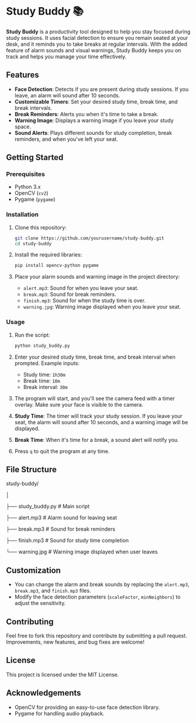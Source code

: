 # Study Buddy 📚

**Study Buddy** is a productivity tool designed to help you stay focused during study sessions. It uses facial detection to ensure you remain seated at your desk, and it reminds you to take breaks at regular intervals. With the added feature of alarm sounds and visual warnings, Study Buddy keeps you on track and helps you manage your time effectively.

## Features
- **Face Detection**: Detects if you are present during study sessions. If you leave, an alarm will sound after 10 seconds.
- **Customizable Timers**: Set your desired study time, break time, and break intervals.
- **Break Reminders**: Alerts you when it's time to take a break.
- **Warning Image**: Displays a warning image if you leave your study space.
- **Sound Alerts**: Plays different sounds for study completion, break reminders, and when you've left your seat.

## Getting Started

### Prerequisites
- Python 3.x
- OpenCV (`cv2`)
- Pygame (`pygame`)

### Installation
1. Clone this repository:
    ```bash
    git clone https://github.com/yourusername/study-buddy.git
    cd study-buddy
    ```

2. Install the required libraries:
    ```bash
    pip install opencv-python pygame
    ```

3. Place your alarm sounds and warning image in the project directory:
    - `alert.mp3`: Sound for when you leave your seat.
    - `break.mp3`: Sound for break reminders.
    - `finish.mp3`: Sound for when the study time is over.
    - `warning.jpg`: Warning image displayed when you leave your seat.

### Usage
1. Run the script:
    ```bash
    python study_buddy.py
    ```

2. Enter your desired study time, break time, and break interval when prompted. Example inputs:
    - Study time: `1h30m`
    - Break time: `10m`
    - Break interval: `30m`

3. The program will start, and you'll see the camera feed with a timer overlay. Make sure your face is visible to the camera.

4. **Study Time**: The timer will track your study session. If you leave your seat, the alarm will sound after 10 seconds, and a warning image will be displayed.

5. **Break Time**: When it's time for a break, a sound alert will notify you.

6. Press `q` to quit the program at any time.

## File Structure

study-buddy/

│

├── study_buddy.py # Main script

├── alert.mp3 # Alarm sound for leaving seat

├── break.mp3 # Sound for break reminders

├── finish.mp3 # Sound for study time completion

└── warning.jpg # Warning image displayed when user leaves


## Customization
- You can change the alarm and break sounds by replacing the `alert.mp3`, `break.mp3`, and `finish.mp3` files.
- Modify the face detection parameters (`scaleFactor`, `minNeighbors`) to adjust the sensitivity.

## Contributing
Feel free to fork this repository and contribute by submitting a pull request. Improvements, new features, and bug fixes are welcome!

## License
This project is licensed under the MIT License.

## Acknowledgements
- OpenCV for providing an easy-to-use face detection library.
- Pygame for handling audio playback.
